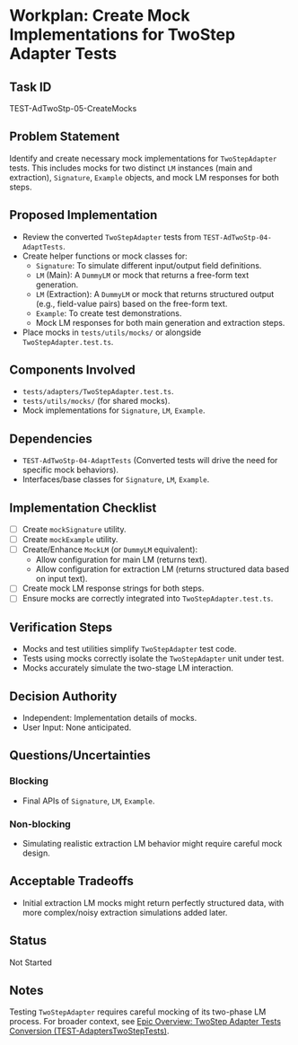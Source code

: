 # Workplan: Create Mock Implementations for TwoStep Adapter Tests

## Task ID
TEST-AdTwoStp-05-CreateMocks

## Problem Statement
Identify and create necessary mock implementations for `TwoStepAdapter` tests. This includes mocks for two distinct `LM` instances (main and extraction), `Signature`, `Example` objects, and mock LM responses for both steps.

## Proposed Implementation
- Review the converted `TwoStepAdapter` tests from `TEST-AdTwoStp-04-AdaptTests`.
- Create helper functions or mock classes for:
    - `Signature`: To simulate different input/output field definitions.
    - `LM` (Main): A `DummyLM` or mock that returns a free-form text generation.
    - `LM` (Extraction): A `DummyLM` or mock that returns structured output (e.g., field-value pairs) based on the free-form text.
    - `Example`: To create test demonstrations.
    - Mock LM responses for both main generation and extraction steps.
- Place mocks in `tests/utils/mocks/` or alongside `TwoStepAdapter.test.ts`.

## Components Involved
- `tests/adapters/TwoStepAdapter.test.ts`.
- `tests/utils/mocks/` (for shared mocks).
- Mock implementations for `Signature`, `LM`, `Example`.

## Dependencies
- `TEST-AdTwoStp-04-AdaptTests` (Converted tests will drive the need for specific mock behaviors).
- Interfaces/base classes for `Signature`, `LM`, `Example`.

## Implementation Checklist
- [ ] Create `mockSignature` utility.
- [ ] Create `mockExample` utility.
- [ ] Create/Enhance `MockLM` (or `DummyLM` equivalent):
    - Allow configuration for main LM (returns text).
    - Allow configuration for extraction LM (returns structured data based on input text).
- [ ] Create mock LM response strings for both steps.
- [ ] Ensure mocks are correctly integrated into `TwoStepAdapter.test.ts`.

## Verification Steps
- Mocks and test utilities simplify `TwoStepAdapter` test code.
- Tests using mocks correctly isolate the `TwoStepAdapter` unit under test.
- Mocks accurately simulate the two-stage LM interaction.

## Decision Authority
- Independent: Implementation details of mocks.
- User Input: None anticipated.

## Questions/Uncertainties
### Blocking
- Final APIs of `Signature`, `LM`, `Example`.

### Non-blocking
- Simulating realistic extraction LM behavior might require careful mock design.

## Acceptable Tradeoffs
- Initial extraction LM mocks might return perfectly structured data, with more complex/noisy extraction simulations added later.

## Status
Not Started

## Notes
Testing `TwoStepAdapter` requires careful mocking of its two-phase LM process.
For broader context, see [Epic Overview: TwoStep Adapter Tests Conversion (TEST-AdaptersTwoStepTests)](../../docs/planning/workplans/TEST-AdaptersTwoStepTests.md).